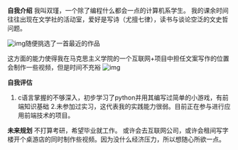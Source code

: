 **自我介绍**
我叫双瑾，一个除了编程什么都会一点的计算机系学生。
我的课余时间往往出现在文学社的活动室，爱好是写诗（尤擅七律），读书与谈论空泛的文史哲问题。

![img](https://github.com/MiyashiroOrin/MiyashiroOrin.github.io/blob/main/images/poem.jpg"#left=500x500")随便挑选了一首最近的作品

这方面的能力使得我在马克思主义学院的一个互联网+项目中担任文案写作的位置
会制作一些视频，但是时间不充裕
![img](https://img-community.csdnimg.cn/images/6ae57766f0c14a16aab45c380cf383d2.png "#left")


**自我评估**
1. c语言掌握的不够深入，初步学习了python并用其编写过简单的小游戏，有前端知识基础
2.未参加过实习，这代表我的实践能力很弱。目前正在参与进行应用前端技术的项目。

**未来规划**
不打算考研，希望毕业就工作。
或许会去互联网公司，或许会租间写字楼开个桌游店的同时制作些视频。因为没什么经济压力，所以想随心所欲一点。
